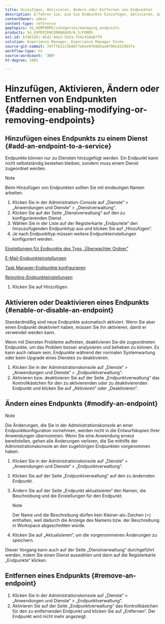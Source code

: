 ```yaml
---
title: Hinzufügen, Aktivieren, Ändern oder Entfernen von Endpunkten
description: Erfahren Sie, wie Sie Endpunkte hinzufügen, aktivieren, ändern und entfernen.
contentOwner: admin
content-type: reference
geptopics: SG_AEMFORMS/categories/managing_endpoints
products: SG_EXPERIENCEMANAGER/6.5/FORMS
exl-id: b7461d5c-95d1-4da2-9d2a-f54c410a87f9
solution: Experience Manager, Experience Manager Forms
source-git-commit: 76fffb11c56dbf7ebee9f6805ae0799cd32985fe
workflow-type: ht
source-wordcount: '369'
ht-degree: 100%

---
```


# Hinzufügen, Aktivieren, Ändern oder Entfernen von Endpunkten {#adding-enabling-modifying-or-removing-endpoints}

## Hinzufügen eines Endpunkts zu einem Dienst {#add-an-endpoint-to-a-service}

Endpunkte können nur zu Diensten hinzugefügt werden. Ein Endpunkt kann nicht selbstständig bestehen bleiben, sondern muss einem Dienst zugeordnet werden.

>[!NOTE]
>
>Beim Hinzufügen von Endpunkten sollten Sie mit eindeutigen Namen arbeiten.

1. Klicken Sie in der Administration-Console auf „Dienste“ > „Anwendungen und Dienste“ > „Dienstverwaltung“.
1. Klicken Sie auf der Seite „Dienstverwaltung“ auf den zu konfigurierenden Dienst.
1. Wählen Sie in der Liste auf der Registerkarte „Endpunkte“ den hinzuzufügenden Endpunkttyp aus und klicken Sie auf „Hinzufügen“.
1. Je nach Endpunkttyp müssen weitere Endpunkteinstellungen konfiguriert werden.

[Einstellungen für Endpunkte des Typs „Überwachter Ordner“](/help/forms/using/admin-help/configuring-watched-folder-endpoints.md#watched-folder-endpoint-settings)

[E-Mail-Endpunkteinstellungen](/help/forms/using/admin-help/configuring-email-endpoints.md#email-endpoint-settings)

[Task Manager-Endpunkte konfigurieren](/help/forms/using/admin-help/configuring-task-manager-endpoints.md#configuring-task-manager-endpoints)

[Remoting-Endpunkteinstellungen](/help/forms/using/admin-help/configuring-remoting-endpoints.md#remoting-endpoint-settings)

1. Klicken Sie auf Hinzufügen.

## Aktivieren oder Deaktivieren eines Endpunkts {#enable-or-disable-an-endpoint}

Standardmäßig sind neue Endpunkte automatisch aktiviert. Wenn Sie aber einen Endpunkt deaktiviert haben, müssen Sie ihn aktivieren, damit er verwendet werden kann.

Wenn mit Diensten Probleme auftreten, deaktivieren Sie die zugeordneten Endpunkte, um das Problem besser analysieren und beheben zu können. Es kann auch ratsam sein, Endpunkte während der normalen Systemwartung oder beim Upgrade eines Dienstes zu deaktivieren.

1. Klicken Sie in der Administrationskonsole auf „Dienste“ > „Anwendungen und Dienste“ > „Endpunktverwaltung“.
1. Aktivieren bzw. deaktivieren Sie auf der Seite „Endpunktverwaltung“ das Kontrollkästchen für den zu aktivierenden oder zu deaktivierenden Endpunkt und klicken Sie auf „Aktivieren“ oder „Deaktivieren“.

## Ändern eines Endpunkts {#modify-an-endpoint}

>[!NOTE]
>
>Die Änderungen, die Sie in der Administrationskonsole an einer Endpunktkonfiguration vornehmen, werden nicht in die Entwurfskopien Ihrer Anwendungen übernommen. Wenn Sie eine Anwendung erneut bereitstellen, gehen alle Änderungen verloren, die Sie mithilfe der Administrationskonsole an den zugehörigen Endpunkten vorgenommen haben.

1. Klicken Sie in der Administrationskonsole auf „Dienste“ > „Anwendungen und Dienste“ > „Endpunktverwaltung“.
1. Klicken Sie auf der Seite „Endpunktverwaltung“ auf den zu ändernden Endpunkt.
1. Ändern Sie auf der Seite „Endpunkt aktualisieren“ den Namen, die Beschreibung und die Einstellungen für den Endpunkt.

   >[!NOTE]
   >
   >Der Name und die Beschreibung dürfen kein Kleiner-als-Zeichen (&lt;) enthalten, weil dadurch die Anzeige des Namens bzw. der Beschreibung in Workspace abgeschnitten würde.

1. Klicken Sie auf „Aktualisieren“, um die vorgenommenen Änderungen zu speichern.

Dieser Vorgang kann auch auf der Seite „Dienstverwaltung“ durchgeführt werden, indem Sie einen Dienst auswählen und dann auf die Registerkarte „Endpunkte“ klicken.

## Entfernen eines Endpunkts {#remove-an-endpoint}

1. Klicken Sie in der Administrationskonsole auf „Dienste“ > „Anwendungen und Dienste“ > „Endpunktverwaltung“.
1. Aktivieren Sie auf der Seite „Endpunktverwaltung“ das Kontrollkästchen für den zu entfernenden Endpunkt und klicken Sie auf „Entfernen“. Der Endpunkt wird nicht mehr angezeigt.
